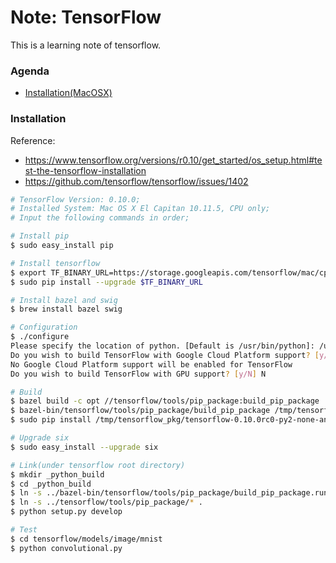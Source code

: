 # Note: TensorFlow
This is a learning note of tensorflow.
### Agenda
* [Installation(MacOSX)](#installation)

### Installation
Reference: 
- https://www.tensorflow.org/versions/r0.10/get_started/os_setup.html#test-the-tensorflow-installation
- https://github.com/tensorflow/tensorflow/issues/1402
```sh
# TensorFlow Version: 0.10.0;
# Installed System: Mac OS X El Capitan 10.11.5, CPU only;
# Input the following commands in order;

# Install pip
$ sudo easy_install pip

# Install tensorflow
$ export TF_BINARY_URL=https://storage.googleapis.com/tensorflow/mac/cpu/tensorflow-0.10.0rc0-py2-none-any.whl
$ sudo pip install --upgrade $TF_BINARY_URL

# Install bazel and swig
$ brew install bazel swig

# Configuration
$ ./configure
Please specify the location of python. [Default is /usr/bin/python]: /usr/bin/python
Do you wish to build TensorFlow with Google Cloud Platform support? [y/N] N
No Google Cloud Platform support will be enabled for TensorFlow
Do you wish to build TensorFlow with GPU support? [y/N] N

# Build
$ bazel build -c opt //tensorflow/tools/pip_package:build_pip_package
$ bazel-bin/tensorflow/tools/pip_package/build_pip_package /tmp/tensorflow_pkg
$ sudo pip install /tmp/tensorflow_pkg/tensorflow-0.10.0rc0-py2-none-any.whl --ignore-installed six

# Upgrade six
$ sudo easy_install --upgrade six

# Link(under tensorflow root directory)
$ mkdir _python_build
$ cd _python_build
$ ln -s ../bazel-bin/tensorflow/tools/pip_package/build_pip_package.runfiles/org_tensorflow/* .
$ ln -s ../tensorflow/tools/pip_package/* .
$ python setup.py develop

# Test
$ cd tensorflow/models/image/mnist
$ python convolutional.py
```
